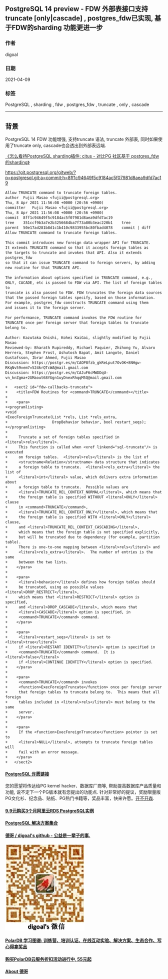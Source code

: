 ## PostgreSQL 14 preview - FDW 外部表接口支持 truncate [only|cascade] , postgres_fdw已实现, 基于FDW的sharding 功能更进一步    
        
### 作者        
digoal        
        
### 日期        
2021-04-09         
        
### 标签        
PostgreSQL , sharding , fdw , postgres_fdw , truncate , only , cascade         
        
----        
        
## 背景       
PostgreSQL  14 FDW 功能增强, 支持truncate 语法, truncate 外部表, 同时如果使用了truncate  only, cascade也会透出到外部表远端.    
  
[《怎么看待PostgreSQL sharding插件: citus - 对比PG 社区基于 postgres_fdw 的sharding》](../202103/20210325_02.md)    
  
https://git.postgresql.org/gitweb/?p=postgresql.git;a=commit;h=8ff1c94649f5c9184ac5f07981d8aea9dfd7ac19  
  
  
```  
Allow TRUNCATE command to truncate foreign tables.  
author	Fujii Masao <fujii@postgresql.org>	  
Thu, 8 Apr 2021 11:56:08 +0000 (20:56 +0900)  
committer	Fujii Masao <fujii@postgresql.org>	  
Thu, 8 Apr 2021 11:56:08 +0000 (20:56 +0900)  
commit	8ff1c94649f5c9184ac5f07981d8aea9dfd7ac19  
tree	351ccf9b3a7e2b3256684ba7f73a80b3eac220b1	tree  
parent	50e17ad281b8d1c1b410c9833955bc80fbad4078	commit | diff  
Allow TRUNCATE command to truncate foreign tables.  
  
This commit introduces new foreign data wrapper API for TRUNCATE.  
It extends TRUNCATE command so that it accepts foreign tables as  
the targets to truncate and invokes that API. Also it extends postgres_fdw  
so that it can issue TRUNCATE command to foreign servers, by adding  
new routine for that TRUNCATE API.  
  
The information about options specified in TRUNCATE command, e.g.,  
ONLY, CACADE, etc is passed to FDW via API. The list of foreign tables to  
truncate is also passed to FDW. FDW truncates the foreign data sources  
that the passed foreign tables specify, based on those information.  
For example, postgres_fdw constructs TRUNCATE command using them  
and issues it to the foreign server.  
  
For performance, TRUNCATE command invokes the FDW routine for  
TRUNCATE once per foreign server that foreign tables to truncate belong to.  
  
Author: Kazutaka Onishi, Kohei KaiGai, slightly modified by Fujii Masao  
Reviewed-by: Bharath Rupireddy, Michael Paquier, Zhihong Yu, Alvaro Herrera, Stephen Frost, Ashutosh Bapat, Amit Langote, Daniel Gustafsson, Ibrar Ahmed, Fujii Masao  
Discussion: https://postgr.es/m/CAOP8fzb_gkReLput7OvOK+8NHgw-RKqNv59vem7=524krQTcWA@mail.gmail.com  
Discussion: https://postgr.es/m/CAJuF6cMWDDqU-vn_knZgma+2GMaout68YUgn1uyDnexRhqqM5Q@mail.gmail.com  
```  
  
```
+   <sect2 id="fdw-callbacks-truncate">
+    <title>FDW Routines for <command>TRUNCATE</command></title>
+
+    <para>
+<programlisting>
+void
+ExecForeignTruncate(List *rels, List *rels_extra,
+                    DropBehavior behavior, bool restart_seqs);
+</programlisting>
+
+     Truncate a set of foreign tables specified in <literal>rels</literal>.
+     This function is called when <xref linkend="sql-truncate"/> is executed
+     on foreign tables.  <literal>rels</literal> is the list of
+     <structname>Relation</structname> data structure that indicates
+     a foreign table to truncate.  <literal>rels_extra</literal> the list of
+     <literal>int</literal> value, which delivers extra information about
+     a foreign table to truncate.  Possible values are
+     <literal>TRUNCATE_REL_CONTEXT_NORMAL</literal>, which means that
+     the foreign table is specified WITHOUT <literal>ONLY</literal> clause
+     in <command>TRUNCATE</command>,
+     <literal>TRUNCATE_REL_CONTEXT_ONLY</literal>, which means that
+     the foreign table is specified WITH <literal>ONLY</literal> clause,
+     and <literal>TRUNCATE_REL_CONTEXT_CASCADING</literal>,
+     which means that the foreign table is not specified explicitly,
+     but will be truncated due to dependency (for example, partition table).
+     There is one-to-one mapping between <literal>rels</literal> and
+     <literal>rels_extra</literal>.  The number of entries is the same
+     between the two lists.
+    </para>
+
+    <para>
+     <literal>behavior</literal> defines how foreign tables should
+     be truncated, using as possible values <literal>DROP_RESTRICT</literal>,
+     which means that <literal>RESTRICT</literal> option is specified,
+     and <literal>DROP_CASCADE</literal>, which means that
+     <literal>CASCADE</literal> option is specified, in
+     <command>TRUNCATE</command> command.
+    </para>
+    
+    <para>
+     <literal>restart_seqs</literal> is set to <literal>true</literal>
+     if <literal>RESTART IDENTITY</literal> option is specified in
+     <command>TRUNCATE</command> command.  It is <literal>false</literal>
+     if <literal>CONTINUE IDENTITY</literal> option is specified.
+    </para>
+
+    <para>
+     <command>TRUNCATE</command> invokes
+     <function>ExecForeignTruncate</function> once per foreign server
+     that foreign tables to truncate belong to.  This means that all foreign
+     tables included in <literal>rels</literal> must belong to the same
+     server.
+    </para>
+
+    <para>
+     If the <function>ExecForeignTruncate</function> pointer is set to
+     <literal>NULL</literal>, attempts to truncate foreign tables will
+     fail with an error message.
+    </para>
+   </sect2>
```
  
  
#### [PostgreSQL 许愿链接](https://github.com/digoal/blog/issues/76 "269ac3d1c492e938c0191101c7238216")
您的愿望将传达给PG kernel hacker、数据库厂商等, 帮助提高数据库产品质量和功能, 说不定下一个PG版本就有您提出的功能点. 针对非常好的提议，奖励限量版PG文化衫、纪念品、贴纸、PG热门书籍等，奖品丰富，快来许愿。[开不开森](https://github.com/digoal/blog/issues/76 "269ac3d1c492e938c0191101c7238216").  
  
  
#### [9.9元购买3个月阿里云RDS PostgreSQL实例](https://www.aliyun.com/database/postgresqlactivity "57258f76c37864c6e6d23383d05714ea")
  
  
#### [PostgreSQL 解决方案集合](https://yq.aliyun.com/topic/118 "40cff096e9ed7122c512b35d8561d9c8")
  
  
#### [德哥 / digoal's github - 公益是一辈子的事.](https://github.com/digoal/blog/blob/master/README.md "22709685feb7cab07d30f30387f0a9ae")
  
  
![digoal's wechat](../pic/digoal_weixin.jpg "f7ad92eeba24523fd47a6e1a0e691b59")
  
  
#### [PolarDB 学习图谱: 训练营、培训认证、在线互动实验、解决方案、生态合作、写心得拿奖品](https://www.aliyun.com/database/openpolardb/activity "8642f60e04ed0c814bf9cb9677976bd4")
  
  
#### [购买PolarDB云服务折扣活动进行中, 55元起](https://www.aliyun.com/activity/new/polardb-yunparter?userCode=bsb3t4al "e0495c413bedacabb75ff1e880be465a")
  
  
#### [About 德哥](https://github.com/digoal/blog/blob/master/me/readme.md "a37735981e7704886ffd590565582dd0")
  
